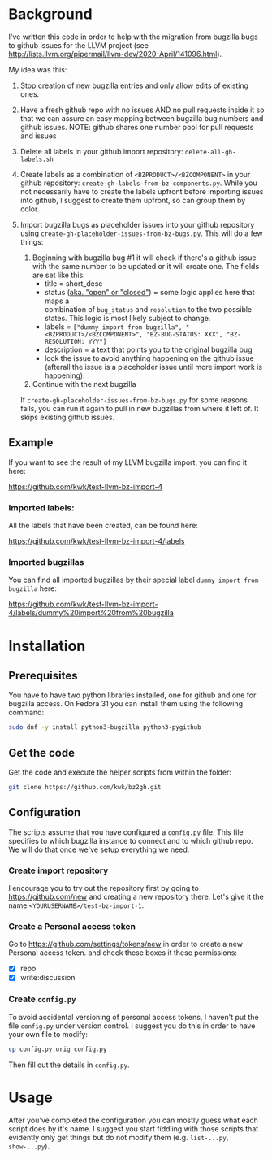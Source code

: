 
# Background 

I've written this code in order to help with the migration from bugzilla bugs to
github issues for the LLVM project
(see http://lists.llvm.org/pipermail/llvm-dev/2020-April/141096.html).

My idea was this:

1. Stop creation of new bugzilla entries and only allow edits of existing ones.
2. Have a fresh github repo with no issues AND no pull requests inside it so
   that we can assure an easy mapping between bugzilla bug numbers and github
   issues. NOTE: github shares one number pool for pull requests and issues
3. Delete all labels in your github import repository: `delete-all-gh-labels.sh`
4. Create labels as a combination of `<BZPRODUCT>/<BZCOMPONENT>` in your github
   repository: `create-gh-labels-from-bz-components.py`. While you not
   necessarily have to create the labels upfront before importing issues into
   github, I suggest to create them upfront, so can group them by color.
5. Import bugzilla bugs as placeholder issues into your github repository using
   `create-gh-placeholder-issues-from-bz-bugs.py`. This will do a few things:

   1. Beginning with bugzilla bug #1 it will check if there's a github issue
      with the same number to be updated or it will create one. The fields are
      set like this:
      * title = short_desc
      * status ([aka. "open" or "closed"](https://developer.github.com/v3/issues/#parameters-5)) = some logic applies here that maps a    
        combination of `bug_status` and `resolution` to the two possible states.
        This logic is most likely subject to change.
      * labels = `["dummy import from bugzilla", "<BZPRODUCT>/<BZCOMPONENT>", "BZ-BUG-STATUS: XXX", "BZ-RESOLUTION: YYY"]`
      * description = a text that points you to the original bugzilla bug
      * lock the issue to avoid anything happening on the github issue
        (afterall the issue is a placeholder issue until more import work is
        happening).
   2. Continue with the next bugzilla
   
   If `create-gh-placeholder-issues-from-bz-bugs.py` for some reasons fails,
   you can run it again to pull in new bugzillas from where it left of.
   It skips existing github issues.


## Example

If you want to see the result of my LLVM bugzilla import, you can find it here:

https://github.com/kwk/test-llvm-bz-import-4

### Imported labels:

All the labels that have been created, can be found here:

https://github.com/kwk/test-llvm-bz-import-4/labels

### Imported bugzillas

You can find all imported bugzillas by their special label
`dummy import from bugzilla` here:

https://github.com/kwk/test-llvm-bz-import-4/labels/dummy%20import%20from%20bugzilla


# Installation

## Prerequisites

You have to have two python libraries installed, one for github and one for
bugzilla access. On Fedora 31 you can install them using the following command: 

```bash
sudo dnf -y install python3-bugzilla python3-pygithub
```

## Get the code

Get the code and execute the helper scripts from within the folder:

```bash
git clone https://github.com/kwk/bz2gh.git
```

## Configuration

The scripts assume that you have configured a `config.py` file. This file
specifies to which bugzilla instance to connect and to which github repo.
We will do that once we've setup everything we need.

### Create import repository

I encourage you to try out the repository first by going to
https://github.com/new and creating a new repository there. Let's give it the
name `<YOURUSERNAME>/test-bz-import-1`.

### Create a Personal access token

Go to https://github.com/settings/tokens/new in order to create a new Personal
access token. and check these boxes it these permissions:

- [x] repo
- [x] write:discussion

### Create `config.py`

To avoid accidental versioning of personal access tokens, I haven't put the file
`config.py` under version control. I suggest you do this in order to have your
own file to modify:

```bash
cp config.py.orig config.py
```

Then fill out the details in `config.py`.

# Usage

After you've completed the configuration you can mostly guess what each script
does by it's name. I suggest you start fiddling with those scripts that
evidently only get things but do not modify them (e.g. `list-...py`,
`show-...py`).

